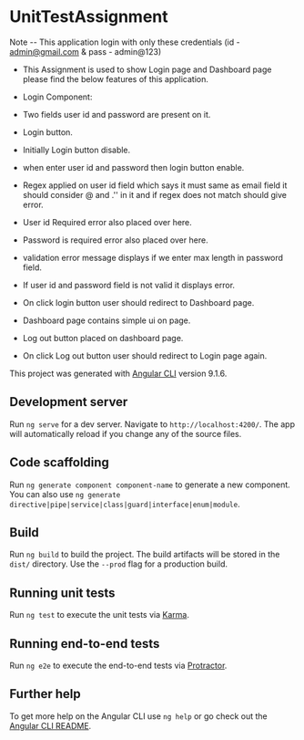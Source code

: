 # UnitTestAssignment

Note -- This application login with only these credentials (id - admin@gmail.com & pass - admin@123)
- This Assignment is used to show Login page and Dashboard page please find the below features of this application.

- Login Component:

- Two fields user id and password are present on it.
- Login button.
- Initially Login button disable.
- when enter user id and password then login button enable.
- Regex applied on user id field which says it must same as email field it should consider @ and .'' in it and if regex does not      match  should give error.
- User id Required error also placed over here.
- Password is required error also placed over here.
- validation error message displays if we enter max length in password field.
- If user id and password field is not valid it displays error.
- On click login button user should redirect to Dashboard page.
- Dashboard page contains simple ui on page.
- Log out button placed on dashboard page.
- On click Log out button user should redirect to Login page again.

This project was generated with [Angular CLI](https://github.com/angular/angular-cli) version 9.1.6.

## Development server

Run `ng serve` for a dev server. Navigate to `http://localhost:4200/`. The app will automatically reload if you change any of the source files.

## Code scaffolding

Run `ng generate component component-name` to generate a new component. You can also use `ng generate directive|pipe|service|class|guard|interface|enum|module`.

## Build

Run `ng build` to build the project. The build artifacts will be stored in the `dist/` directory. Use the `--prod` flag for a production build.

## Running unit tests

Run `ng test` to execute the unit tests via [Karma](https://karma-runner.github.io).

## Running end-to-end tests

Run `ng e2e` to execute the end-to-end tests via [Protractor](http://www.protractortest.org/).

## Further help

To get more help on the Angular CLI use `ng help` or go check out the [Angular CLI README](https://github.com/angular/angular-cli/blob/master/README.md).

